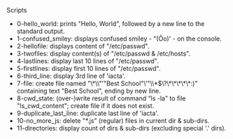Scripts

- 0-hello_world: prints "Hello, World", followed by a new line to the standard output.
- 1-confused_smiley: displays confused smiley - "(Ôo)' - on the console.
- 2-hellofile: displays content of "/etc/passwd".
- 3-twofiles: display content(s) of "/etc/passwd & /etc/hosts".
- 4-lastlines: display last 10 lines of "/etc/passwd".
- 5-firstlines: display first 10 lines of "/etc/passwd".
- 6-third_line: display 3rd line of 'iacta'.
- 7-file: create file named "\\\*\\\\"'\"Best School\"\\'"\\\\\*\$\\\?\\\*\\\*\\\*\\\*\\\*\:\)" containing text "Best School", ending by new line.
- 8-cwd_state: (over-)write result of command "ls -la" to file "ls_cwd_content"; create file if it does not exist.
- 9-duplicate_last_line: duplicate last line of 'iacta'.
- 10-no_more_js: delete "*.js" (regular) files in current dir & sub-dirs.
- 11-directories: display count of dirs & sub-dirs (excluding special '.' dirs).
